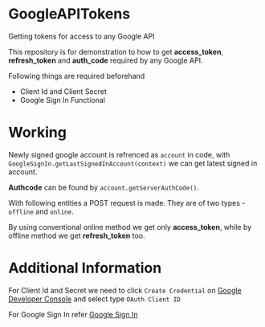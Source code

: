 # GoogleAPITokens
Getting tokens for access to any Google API

This repository is for demonstration to how to get **access_token**, **refresh_token** and **auth_code** required by any Google API.

Following things are required beforehand

- Client Id and Client Secret
- Google Sign In Functional

# Working

Newly signed google account is refrenced as `account` in code, with `GoogleSignIn.getLastSignedInAccount(context)` we can get latest signed in account.

**Authcode** can be found by `account.getServerAuthCode()`.

With following entities a POST request is made. They are of two types - `offline` and `online`. 

By using conventional online method we get only **access_token**, while by offline method we get **refresh_token** too.

# Additional Information
For Client Id and Secret we need to click `Create Credential` on [Google Developer Console](https://console.developers.google.com/apis/credentials) and select type `OAuth Client ID`

For Google Sign In refer [Google Sign In](https://developers.google.com/identity/sign-in/android/start-integrating)
